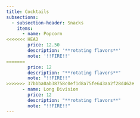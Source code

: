 ```yaml
---
title: Cocktails
subsections:
  - subsection-header: Snacks
    items:
      - name: Popcorn
<<<<<<< HEAD
        price: 12.50
        description: '**rotating flavors**'
        note: '!!FIRE!!'
=======
        price: 12
        description: "**rotating flavors**"
        note: "!!FIRE!!"
>>>>>>> 37bbba0ab38758c0ef1d8a75fe643aa2f28d462e
      - name: Long Division
        price: 12
        description: "**rotating flavors**"
        note: "!!FIRE!!"
---
```

